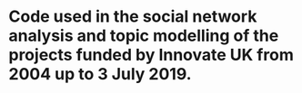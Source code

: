 # Code used in the social network analysis and topic modelling of the projects funded by Innovate UK from 2004 up to 3 July 2019.

